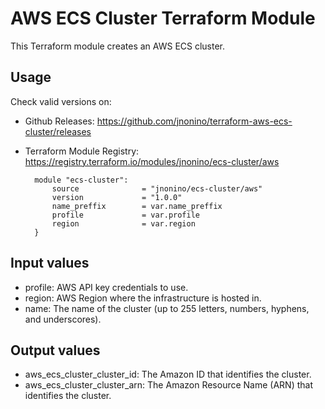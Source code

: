 # AWS ECS Cluster Terraform Module #

This Terraform module creates an AWS ECS cluster.



## Usage

Check valid versions on:
* Github Releases: <https://github.com/jnonino/terraform-aws-ecs-cluster/releases>
* Terraform Module Registry: <https://registry.terraform.io/modules/jnonino/ecs-cluster/aws>

        module "ecs-cluster": 
            source              = "jnonino/ecs-cluster/aws"
            version             = "1.0.0"
            name_preffix        = var.name_preffix
            profile             = var.profile
            region              = var.region
        }

## Input values

* profile: AWS API key credentials to use.
* region: AWS Region where the infrastructure is hosted in.
* name: The name of the cluster (up to 255 letters, numbers, hyphens, and underscores).

## Output values

* aws_ecs_cluster_cluster_id: The Amazon ID that identifies the cluster.
* aws_ecs_cluster_cluster_arn: The Amazon Resource Name (ARN) that identifies the cluster.

